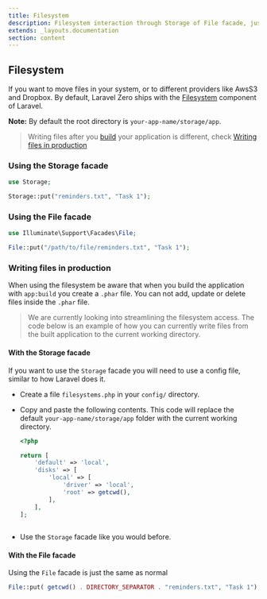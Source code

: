```yaml
---
title: Filesystem
description: Filesystem interaction through Storage of File facade, just like Laravel.
extends: _layouts.documentation
section: content
---
```


## Filesystem

If you want to move files in your system, or to different providers like AwsS3 and Dropbox. By default,
Laravel Zero ships with the [Filesystem](https://laravel.com/docs/5.7/filesystem) component of Laravel.

**Note:** By default the root directory is `your-app-name/storage/app`.

> Writing files after you [build](/docs/build-a-standalone-application) your application is different, check [Writing files in production](#production)

### Using the Storage facade

```php
use Storage;

Storage::put("reminders.txt", "Task 1");
```

### Using the File facade

```php
use Illuminate\Support\Facades\File;

File::put("/path/to/file/reminders.txt", "Task 1");
```

<a name="production"></a>
### Writing files in production

When using the filesystem be aware that when you build the application with `app:build` you create a `.phar` file. You can not add, update or delete files inside the `.phar` file.

> We are currently looking into streamlining the filesystem access. The code below is an example of how you can currently write files from the built application to the current working directory.

#### With the Storage facade

If you want to use the `Storage` facade you will need to use a config file, similar to how Laravel does it.

- Create a file `filesystems.php` in your `config/` directory.
- Copy and paste the following contents. This code will replace the default `your-app-name/storage/app` folder with the current working directory.

    ```php
    <?php
    
    return [
        'default' => 'local',
        'disks' => [
            'local' => [
                'driver' => 'local',
                'root' => getcwd(),
            ],
        ],
    ];
     
    ```
    
- Use the `Storage` facade like you would before.

#### With the File facade

Using the `File` facade is just the same as normal

```php 
File::put( getcwd() . DIRECTORY_SEPARATOR . "reminders.txt", "Task 1");
```